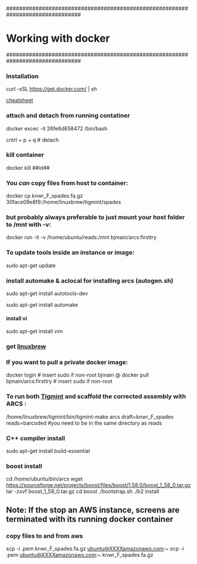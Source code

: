 ###############################################################################
# Working with docker
###############################################################################

### Installation
curl -sSL https://get.docker.com/ | sh


[cheatsheet](https://github.com/wsargent/docker-cheat-sheet)
  
### attach and detach from running contatiner
docker excec -it 26fe6d658472 /bin/bash

cntrl + p + q # detach

### kill container
docker kill ##id##

### You _can_ copy files from host to container:
docker cp knwr_F_spades.fa.gz 30face09e8f8:/home/linuxbrew/tigmint/spades
### but probably always preferable to just mount your host folder to /mnt with -v:
docker run -it -v /home/ubuntu/reads:/mnt bjmain/arcs:firsttry

### To update tools inside an instance or image:
sudo apt-get update
### install automake & aclocal for installing arcs (autogen.sh)
sudo apt-get install autotools-dev

sudo apt-get install automake

#### install vi
sudo apt-get install vim

### get [linuxbrew](http://linuxbrew.sh/)

### If you want to pull a private docker image:
docker login # insert sudo if non-root
bjmain
@
docker pull bjmain/arcs:firsttry  # insert sudo if non-root

### To run both [Tigmint](https://hub.docker.com/r/bcgsc/tigmint/) and scaffold the corrected assembly with ARCS : 
/home/linuxbrew/tigmint/bin/tigmint-make arcs draft=knwr_F_spades reads=barcoded  #you need to be in the same directory as reads


### C++ compiler install
sudo apt-get install build-essential
### boost install
cd /home/ubuntu/bin/arcs
        wget https://sourceforge.net/projects/boost/files/boost/1.58.0/boost_1_58_0.tar.gz
        tar -zxvf boost_1_58_0.tar.gz
        cd boost
        ./bootstrap.sh 
        ./b2 install
## Note: If the stop an AWS instance, screens are terminated with its running docker container

### copy files to and from aws
scp -i .pem knwr_F_spades.fa.gz ubuntu@XXXXamazonaws.com:~
scp -i .pem ubuntu@XXXXamazonaws.com:~ knwr_F_spades.fa.gz 
